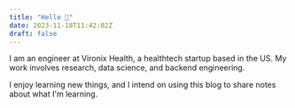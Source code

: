 ```yaml
---
title: "Hello 👋"
date: 2023-11-18T11:42:02Z
draft: false
---
```



I am an engineer at Vironix Health, a healthtech startup based in the US. My work involves research, data science, and backend engineering.

I enjoy learning new things, and I intend on using this blog to share notes about what I'm learning.
